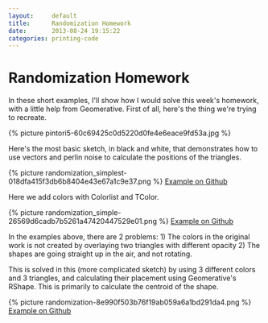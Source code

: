 ```yaml
---
layout:     default
title:      Randomization Homework
date:       2013-08-24 19:15:22
categories: printing-code
---
```


Randomization Homework
======================

In these short examples, I'll show how I would solve this week's homework, with a little help from Geomerative. First of all, here's the thing we're trying to recreate.

{% picture pintori5-60c69425c0d5220d0fe4e6eace9fd53a.jpg %}

Here's the most basic sketch, in black and white, that demonstrates how to use vectors and perlin noise to calculate the positions of the triangles.

{% picture randomization_simplest-018dfa415f3db6b8404e43e67a1c9e37.png %}
[Example on Github](https://github.com/runemadsen/printing-code/tree/master/homework/randomization_simplest)

Here we add colors with Colorlist and TColor.

{% picture randomization_simple-26569d6cadb7b5261a47420447529e01.png %}
[Example on Github](https://github.com/runemadsen/printing-code/tree/master/homework/randomization_simple)

In the examples above, there are 2 problems: 1) The colors in the original work is not created by overlaying two triangles with different opacity 2) The shapes are going straight up in the air, and not rotating.

This is solved in this (more complicated sketch) by using 3 different colors and 3 triangles, and calculating their placement using Geomerative's RShape. This is primarily to calculate the centroid of the shape.

{% picture randomization-8e990f503b76f19ab059a6a1bd291da4.png %}
[Example on Github](https://github.com/runemadsen/printing-code/tree/master/homework/randomization)